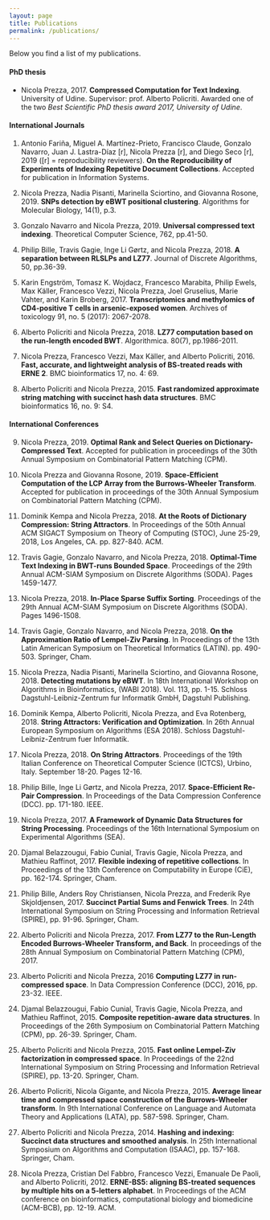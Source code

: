 ```yaml
---
layout: page
title: Publications
permalink: /publications/
---
```


Below you find a list of my publications. 

#### PhD thesis ####

- Nicola Prezza, 2017. **Compressed Computation for Text Indexing**. University of Udine. Supervisor: prof. Alberto Policriti. Awarded one of the two *Best Scientific PhD thesis award 2017, University of Udine*.

#### International Journals ####

1. Antonio Fariña, Miguel A. Martı́nez-Prieto, Francisco Claude, Gonzalo Navarro, Juan J. Lastra-Díaz [r], Nicola Prezza [r], and Diego Seco [r], 2019 ([r] = reproducibility reviewers). **On the Reproducibility of Experiments of Indexing Repetitive Document Collections**. Accepted for publication in Information Systems.

2. Nicola Prezza, Nadia Pisanti, Marinella Sciortino, and Giovanna Rosone, 2019. **SNPs detection by eBWT positional clustering**. Algorithms for Molecular Biology, 14(1), p.3.

3. Gonzalo Navarro and Nicola Prezza, 2019. **Universal compressed text indexing**. Theoretical Computer Science, 762, pp.41-50.

4. Philip Bille, Travis Gagie, Inge Li Gørtz, and Nicola Prezza, 2018. **A separation between RLSLPs and LZ77**. Journal of Discrete Algorithms, 50, pp.36-39.

5. Karin Engström, Tomasz K. Wojdacz, Francesco Marabita, Philip Ewels, Max Käller, Francesco Vezzi, Nicola Prezza, Joel Gruselius, Marie Vahter, and Karin Broberg, 2017. **Transcriptomics and methylomics of CD4-positive T cells in arsenic-exposed women**. Archives of toxicology 91, no. 5 (2017): 2067-2078.

6. Alberto Policriti and Nicola Prezza, 2018. **LZ77 computation based on the run-length encoded BWT**. Algorithmica. 80(7), pp.1986-2011.

7. Nicola Prezza, Francesco Vezzi, Max Käller, and Alberto Policriti, 2016. **Fast, accurate, and lightweight analysis of BS-treated reads with ERNE 2**. BMC bioinformatics 17, no. 4: 69.

8. Alberto Policriti and Nicola Prezza, 2015. **Fast randomized approximate string matching with succinct hash data structures**. BMC bioinformatics 16, no. 9: S4.

#### International Conferences ####

9. Nicola Prezza, 2019. **Optimal Rank and Select Queries on Dictionary-Compressed Text**. Accepted for publication in proceedings of the 30th Annual Symposium on Combinatorial Pattern Matching (CPM).

10. Nicola Prezza and Giovanna Rosone, 2019. **Space-Efficient Computation of the LCP Array from the Burrows-Wheeler Transform**. Accepted for publication in proceedings of the 30th Annual Symposium on Combinatorial Pattern Matching (CPM).

11. Dominik Kempa and Nicola Prezza, 2018. **At the Roots of Dictionary Compression: String Attractors**. In Proceedings of the 50th Annual ACM SIGACT Symposium on Theory of Computing (STOC), June 25-29, 2018, Los Angeles, CA. pp. 827-840. ACM.

12. Travis Gagie, Gonzalo Navarro, and Nicola Prezza, 2018. **Optimal-Time Text Indexing in BWT-runs Bounded Space**. Proceedings of the 29th Annual ACM-SIAM Symposium on Discrete Algorithms (SODA). Pages 1459-1477.

13. Nicola Prezza, 2018. **In-Place Sparse Suffix Sorting**. Proceedings of the 29th Annual ACM-SIAM Symposium on Discrete Algorithms (SODA). Pages 1496-1508.

14. Travis Gagie, Gonzalo Navarro, and Nicola Prezza, 2018. **On the Approximation Ratio of Lempel-Ziv Parsing**. In Proceedings of the 13th Latin American Symposium on Theoretical Informatics (LATIN). pp. 490-503. Springer, Cham.

15. Nicola Prezza, Nadia Pisanti, Marinella Sciortino, and Giovanna Rosone, 2018. **Detecting mutations by eBWT**. In 18th International Workshop on Algorithms in Bioinformatics, (WABI 2018). Vol. 113, pp. 1-15. Schloss Dagstuhl-Leibniz-Zentrum fur Informatik GmbH, Dagstuhl Publishing.

16. Dominik Kempa, Alberto Policriti, Nicola Prezza, and Eva Rotenberg, 2018. **String Attractors: Verification and Optimization**. In 26th Annual European Symposium on Algorithms (ESA 2018). Schloss Dagstuhl-Leibniz-Zentrum fuer Informatik.

17. Nicola Prezza, 2018. **On String Attractors**. Proceedings of the 19th Italian Conference on Theoretical Computer Science (ICTCS), Urbino, Italy. September 18-20. Pages 12-16.

18. Philip Bille, Inge Li Gørtz, and Nicola Prezza, 2017. **Space-Efficient Re-Pair Compression**. In Proceedings of the Data Compression Conference (DCC). pp. 171-180. IEEE.

19. Nicola Prezza, 2017. **A Framework of Dynamic Data Structures for String Processing**. Proceedings of the 16th International Symposium on Experimental Algorithms (SEA).

20. Djamal Belazzougui, Fabio Cunial, Travis Gagie, Nicola Prezza, and Mathieu Raffinot, 2017. **Flexible indexing of repetitive collections**. In Proceedings of the 13th Conference on Computability in Europe (CiE), pp. 162-174. Springer, Cham.

21. Philip Bille, Anders Roy Christiansen, Nicola Prezza, and Frederik Rye Skjoldjensen, 2017. **Succinct Partial Sums and Fenwick Trees**. In 24th International Symposium on String Processing and Information Retrieval (SPIRE), pp. 91-96. Springer, Cham.

22. Alberto Policriti and Nicola Prezza, 2017. **From LZ77 to the Run-Length Encoded Burrows-Wheeler Transform, and Back**. In proceedings of the 28th Annual Symposium on Combinatorial Pattern Matching (CPM), 2017.

23. Alberto Policriti and Nicola Prezza, 2016 **Computing LZ77 in run-compressed space**. In Data Compression Conference (DCC), 2016, pp. 23-32. IEEE.

24. Djamal Belazzougui, Fabio Cunial, Travis Gagie, Nicola Prezza, and Mathieu Raffinot, 2015. **Composite repetition-aware data structures**. In Proceedings of the 26th Symposium on Combinatorial Pattern Matching (CPM), pp. 26-39. Springer, Cham.

25. Alberto Policriti and Nicola Prezza, 2015. **Fast online Lempel-Ziv factorization in compressed space**. In Proceedings of the 22nd International Symposium on String Processing and Information Retrieval (SPIRE), pp. 13-20. Springer, Cham.

26. Alberto Policriti, Nicola Gigante, and Nicola Prezza, 2015. **Average linear time and compressed space construction of the Burrows-Wheeler transform**. In 9th International Conference on Language and Automata Theory and Applications (LATA), pp. 587-598. Springer, Cham.

27. Alberto Policriti and Nicola Prezza, 2014. **Hashing and indexing: Succinct data structures and smoothed analysis**. In 25th International Symposium on Algorithms and Computation (ISAAC), pp. 157-168. Springer, Cham.

28. Nicola Prezza, Cristian Del Fabbro, Francesco Vezzi, Emanuale De Paoli, and Alberto Policriti, 2012. **ERNE-BS5: aligning BS-treated sequences by multiple hits on a 5-letters alphabet**. In Proceedings of the ACM conference on bioinformatics, computational biology and biomedicine
(ACM-BCB), pp. 12-19. ACM.